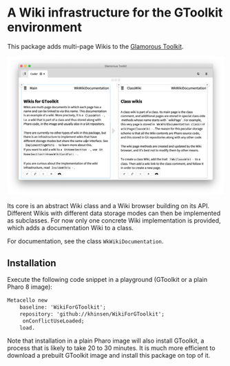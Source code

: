 # A Wiki infrastructure for the GToolkit environment

This package adds multi-page Wikis to the [Glamorous Toolkit](https://gtoolkit.com).

![screenshot](./Wiki.png)

Its core is an abstract Wiki class and a Wiki browser building on its API. Different Wikis with different data storage modes can then be implemented as subclasses. For now only one concrete Wiki implementation is provided, which adds a documentation Wiki to a class.

For documentation, see the class `WkWikiDocumentation`.

## Installation

Execute the following code snippet in a playground (GToolkit or a plain Pharo 8 image):
```
Metacello new
    baseline: 'WikiForGToolkit';
    repository: 'github://khinsen/WikiForGToolkit';
	 onConflictUseLoaded;
    load.
```

Note that installation in a plain Pharo image will also install GToolkit, a process that is likely to take 20 to 30 minutes. It is much more efficient to download a prebuilt GToolkit image and install this package on top of it.
